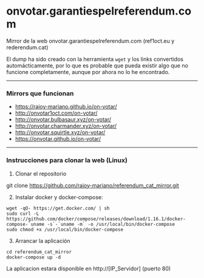 # onvotar.garantiespelreferendum.com

Mirror de la web onvotar.garantiespelreferendum.com (ref1oct.eu y rederendum.cat)

El dump ha sido creado con la herramienta `wget` y los links convertidos automácticamente, por lo que es probable que pueda existir algo que no funcione completamente, aunque por ahora no lo he encontrado.

---

### Mirrors que funcionan

* https://rajoy-mariano.github.io/on-votar/
* http://onvotar1oct.com/on-votar/
* http://onvotar.bulbasaur.xyz/on-votar/
* http://onvotar.charmander.xyz/on-votar/
* http://onvotar.squirtle.xyz/on-votar/
* https://onvotar.github.io/on-votar/

---

### Instrucciones para clonar la web (Linux)

1. Clonar el repositorio

git clone https://github.com/rajoy-mariano/referendum_cat_mirror.git

2. Instalar docker y docker-compose:

```
wget -qO- https://get.docker.com/ | sh
sudo curl -L https://github.com/docker/compose/releases/download/1.16.1/docker-compose-`uname -s`-`uname -m` -o /usr/local/bin/docker-compose
sudo chmod +x /usr/local/bin/docker-compose
```

3. Arrancar la aplicación

```
cd referendum_cat_mirror
docker-compose up -d
```

La aplicacion estara disponible en http://[IP_Servidor] (puerto 80)

